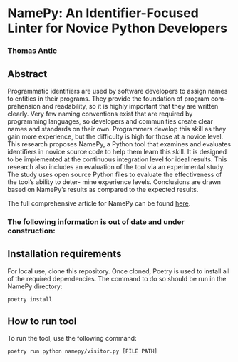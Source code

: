 # NamePy: An Identifier-Focused Linter for Novice Python Developers

### Thomas Antle

## Abstract

Programmatic identifiers are used by software developers to assign names to entities in their programs. They provide the foundation of program com- prehension and readability, so it is highly important that they are written clearly. Very few naming conventions exist that are required by programming languages, so developers and communities create clear names and standards on their own. Programmers develop this skill as they gain more experience, but the difficulty is high for those at a novice level. This research proposes NamePy, a Python tool that examines and evaluates identifiers in novice source code to help them learn this skill. It is designed to be implemented at the continuous integration level for ideal results. This research also includes an evaluation of the tool via an experimental study. The study uses open source Python files to evaluate the effectiveness of the tool’s ability to deter- mine experience levels. Conclusions are drawn based on NamePy’s results as compared to the expected results.

The full comprehensive article for NamePy can be found [here](SeniorThesis.pdf).

### The following information is out of date and under construction:

## Installation requirements

For local use, clone this repository. Once cloned, Poetry is used to install all of the required dependencies. The command to do so should be run in the NamePy directory:

```
poetry install
```

## How to run tool

To run the tool, use the following command:

```
poetry run python namepy/visitor.py [FILE PATH]
```
